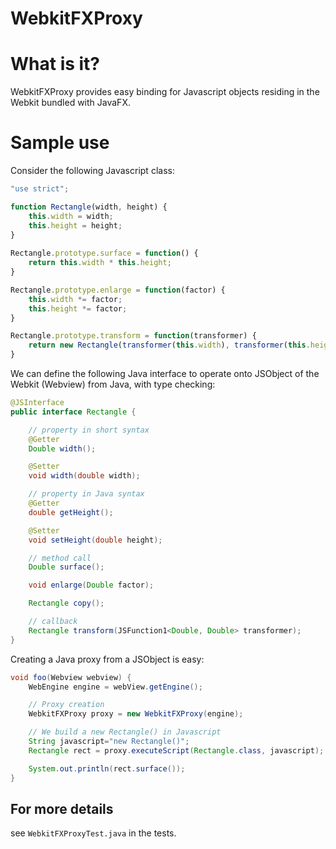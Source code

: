 # WebkitFXProxy

# What is it?
WebkitFXProxy provides easy binding for Javascript objects residing in the Webkit bundled with JavaFX.

# Sample use

Consider the following Javascript class:
```javascript
"use strict";

function Rectangle(width, height) {
    this.width = width;
    this.height = height;
}
 
Rectangle.prototype.surface = function() {
    return this.width * this.height;
}

Rectangle.prototype.enlarge = function(factor) {
    this.width *= factor;
    this.height *= factor;
}

Rectangle.prototype.transform = function(transformer) {
    return new Rectangle(transformer(this.width), transformer(this.height));
}
```

We can define the following Java interface to operate onto JSObject of the Webkit (Webview) from Java, with type checking:

```java
@JSInterface
public interface Rectangle {

    // property in short syntax
    @Getter
    Double width();

    @Setter
    void width(double width);

    // property in Java syntax
    @Getter
    double getHeight();

    @Setter
    void setHeight(double height);

    // method call
    Double surface();

    void enlarge(Double factor);

    Rectangle copy();

    // callback
    Rectangle transform(JSFunction1<Double, Double> transformer);
}
```

Creating a Java proxy from a JSObject is easy:
```Java
void foo(Webview webview) {
    WebEngine engine = webView.getEngine();

    // Proxy creation
    WebkitFXProxy proxy = new WebkitFXProxy(engine);

    // We build a new Rectangle() in Javascript
    String javascript="new Rectangle()";
    Rectangle rect = proxy.executeScript(Rectangle.class, javascript);

    System.out.println(rect.surface());
}    
```

## For more details
see `WebkitFXProxyTest.java` in the tests.

